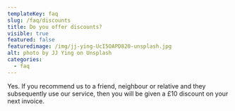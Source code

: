 ```yaml
---
templateKey: faq
slug: /faq/discounts
title: Do you offer discounts?
visible: true
featured: false
featuredimage: /img/jj-ying-UcI5OAPD820-unsplash.jpg
alt: photo by JJ Ying on Unsplash
categories:
  - faq
---
```


Yes. If you recommend us to a friend, neighbour or relative and they
subsequently use our service, then you will be given a £10 discount on your next
invoice.
